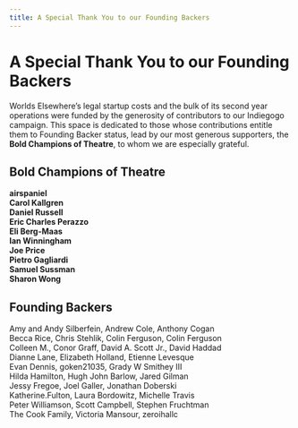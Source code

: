 ```yaml
---
title: A Special Thank You to our Founding Backers
---
```

# A Special Thank You to our Founding Backers

Worlds Elsewhere’s legal startup costs and the bulk of its second year operations were funded by the generosity of contributors to our Indiegogo campaign. This space is dedicated to those whose contributions entitle them to Founding Backer status, lead by our most generous supporters, the **Bold Champions of Theatre**, to whom we are especially grateful.

## Bold Champions of Theatre

**airspaniel** \
**Carol Kallgren** \
**Daniel Russell** \
**Eric Charles Perazzo** \
**Eli Berg-Maas** \
**Ian Winningham** \
**Joe Price** \
**Pietro Gagliardi** \
**Samuel Sussman** \
**Sharon Wong**

## Founding Backers

Amy and Andy Silberfein, Andrew Cole, Anthony Cogan \
Becca Rice, Chris Stehlik, Colin Ferguson, Colin Ferguson \
Colleen M., Conor Graff, David A. Scott Jr., David Haddad \
Dianne Lane, Elizabeth Holland, Etienne Levesque \
Evan Dennis, goken21035, Grady W Smithey III \
Hilda Hamilton, Hugh John Barlow, Jared Gilman \
Jessy Fregoe, Joel Galler, Jonathan Doberski \
Katherine.Fulton, Laura Bordowitz, Michelle Travis \
Peter Williamson, Scott Campbell, Stephen Fruchtman \
The Cook Family, Victoria Mansour, zeroihallc
